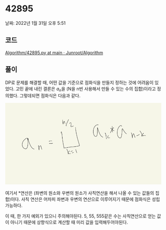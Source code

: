 # 42895

날짜: 2022년 1월 31일 오후 5:51

## 코드

[Algorithm/42895.py at main · Junroot/Algorithm](https://github.com/Junroot/Algorithm/blob/main/programmers/42895.py)

## 풀이

DP로 문제를 해결할 때, 어떤 값을 기준으로 점화식을 만들지 정하는 것에 어려움이 있었다. 고민 끝에 내린 결론은 $a_n$을 (N을 n번 사용해서 만들 수 있는 수의 집합)이라고 정의했다. 그렇데되면 점화식은 다음과 같다.

![Untitled](42895%207e827b18f2e74c27816aeea3b2c33987/Untitled.png)

여기서 *연산은 (좌변의 원소와 우변의 원소가 사칙연산을 해서 나올 수 있는 값들의 집합)이다. 사칙 연산은 어차피 좌변과 우변의 연산으로 이루어지기 때문에 점화식은 성립 가능하다.

이 때, 한 가지 예외가 있으니 주의해야된다. 5, 55, 555같은 수는 사칙연산으로 얻는 값이 아니기 때문에 상향식으로 계산할 때 미리 값을 입력해두어야된다.